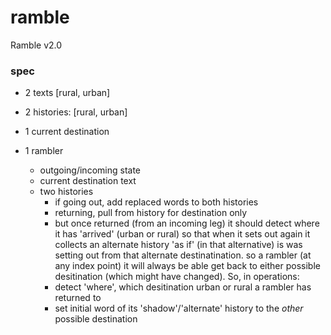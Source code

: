 # ramble
Ramble v2.0

### spec

- 2 texts [rural, urban]
- 2 histories: [rural, urban]
- 1 current destination
 
- 1 rambler
  - outgoing/incoming state
  - current destination text
  - two histories
    - if going out, add replaced words to both histories
    - returning, pull from history for destination only
    - but once returned (from an incoming leg) it should detect where it has 'arrived' (urban or rural) so that when it sets out again it collects an alternate history 'as if' (in that alternative) is was setting out from that alternate destinatination. so a rambler (at any index point) it will always be able get back to either possible desitination (which might have changed). So, in operations:
    - detect 'where', which desitination urban or rural a rambler has returned to
    - set initial word of its 'shadow'/'alternate' history to the *other* possible destination

